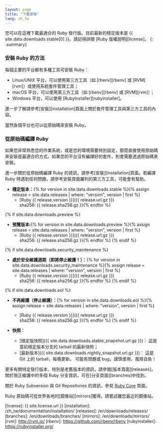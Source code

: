 ```yaml
---
layout: page
title: "下載安裝"
lang: zh_tw
---
```


您可以在這裡下載最適合的 Ruby 發行版。目前最新的穩定版本是
{{ site.data.downloads.stable[0] }}。請記得詳閱 [Ruby 版權說明][license]。
{: .summary}

### 安裝 Ruby 的方法

每個主要的平台都有多種工具可安裝 Ruby：

* Linux/UNIX 平台，可以使用第三方工具（如 [rbenv][rbenv] 或 [RVM][rvm]）或使用系統套件管理工具；
* macOS 平台，可以使用第三方工具（如 [rbenv][rbenv] 或 [RVM][rvm]）；
* Windows 平台，可以使用 [RubyInstaller][rubyinstaller]。

進一步了解請參考[安裝][installation]頁面上關於套件管理工具與第三方工具的內容。

當然各個平台也可以從原始碼來安裝 Ruby。

### 從原始碼編譯 Ruby

如果您非常熟悉您的作業系統，或是您的環境需要特別設定，那麼直接使用原始碼來安裝是最適合的方式。如果您的平台沒有編譯好的套件，則會需要透過原始碼來安裝。

進一步關於從原始碼編譯 Ruby 的資訊，請參考[安裝][installation]頁面。若編譯 Ruby 時遇到任何問題，請參考安裝頁面羅列的第三方工具，可能會有幫助。

* **穩定版本：**{% for version in site.data.downloads.stable %}{% assign release = site.data.releases | where: "version", version | first %}
  * [Ruby {{ release.version }}]({{ release.url.gz }})<br>
    sha256: {{ release.sha256.gz }}{% endfor %}

{% if site.data.downloads.preview %}
* **預覽版本:**{% for version in site.data.downloads.preview %}{% assign release = site.data.releases | where: "version", version | first %}
  * [Ruby {{ release.version }}]({{ release.url.gz }})<br>
    sha256: {{ release.sha256.gz }}{% endfor %}
{% endif %}

{% if site.data.downloads.security_maintenance %}
* **處於安全維護週期（即將停止維護！）：**{% for version in site.data.downloads.security_maintenance %}{% assign release = site.data.releases | where: "version", version | first %}
  * [Ruby {{ release.version }}]({{ release.url.gz }})<br>
    sha256: {{ release.sha256.gz }}{% endfor %}
{% endif %}

{% if site.data.downloads.eol %}
* **不再維護（停止維護）：**{% for version in site.data.downloads.eol %}{% assign release = site.data.releases | where: "version", version | first %}
  * [Ruby {{ release.version }}]({{ release.url.gz }})<br>
    sha256: {{ release.sha256.gz }}{% endfor %}
{% endif %}

* **快照：**
  * [穩定版快照]({{ site.data.downloads.stable_snapshot.url.gz }})：
    這是當前穩定版本分支的 tarball 的最新快照；
  * [最新版本]({{ site.data.downloads.nightly_snapshot.url.gz }})：
    這是 Git 上的 tarball，每晚更新。
    可能有問題或 bug，謹慎使用，風險自負！

更多有關特定發行版本、特別是老舊版本的資訊，請參閱[版本頁面][releases]。
關於現正維護中的多個 Ruby 分支資訊，可在[分支頁面][branches]中找到。

關於 Ruby Subversion 與 Git Repositories 的資訊，參見 [Ruby Core](/en/community/ruby-core/) 頁面。

Ruby 原始碼可從世界各地的[鏡像站][mirrors]獲得。請嘗試離您最近的鏡像站。



[license]: {{ site.license.url }}
[installation]: /zh_tw/documentation/installation/
[releases]: /en/downloads/releases/
[branches]: /en/downloads/branches/
[mirrors]: /en/downloads/mirrors/
[rvm]: http://rvm.io/
[rbenv]: https://github.com/rbenv/rbenv
[rubyinstaller]: https://rubyinstaller.org/
